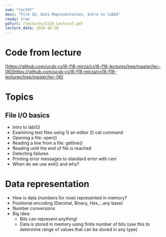 ```yaml
---
num: "lect07"
desc: "File IO, Data Representation, Intro to lab03"
ready: true
pdfurl: /lectures/CS16_Lecture7.pdf
lecture_date: 2018-10-18 
---
```


# Code from lecture
[https://github.com/ucsb-cs16-f18-mirza/cs16-f18-lectures/tree/master/lec-06](https://github.com/ucsb-cs16-f18-mirza/cs16-f18-lectures/tree/master/lec-06)

# Topics
## File I/O basics
* Intro to lab03
* Examining text files using 1) an editor 2) cat command
* Opening a file: open()
* Reading a line from a file: getline()
* Reading until the end of file is reached
* Detecting failures
* Printing error messages to standard error with cerr
* When do we use exit() and why?

# Data representation

* How is data (numbers for now) represented in memory?
* Positional encoding (Decimal, Binary, Hex,...any base)
* Number conversions 
* Big idea: 
	* Bits can represent anything!
	* Data is stored in memory using finite number of bits (use this to determine range of values that can be stored in any type)
